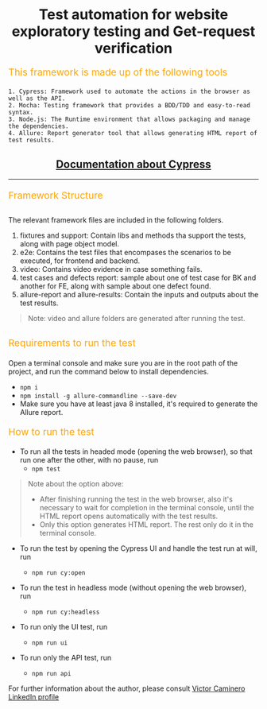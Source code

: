<h1 align="center">
  Test automation for website exploratory testing and Get-request verification
</h1>

<p align="left" style="font-size: 1.2rem; color: orange;">
  This framework is made up of the following tools
</p>

```
1. Cypress: Framework used to automate the actions in the browser as well as the API.
2. Mocha: Testing framework that provides a BDD/TDD and easy-to-read syntax. 
3. Node.js: The Runtime environment that allows packaging and manage the dependencies.
4. Allure: Report generator tool that allows generating HTML report of test results.
```

<div align="center">
  <h2><a href="https://docs.cypress.io/guides/getting-started/installing-cypress">
  Documentation about Cypress</a></h2> 
</div>
<hr />

<p align="left" style="font-size: 1.2rem; color: orange;"> Framework Structure </p>

##
The relevant framework files are included in the following folders.

1. fixtures and support: Contain libs and methods tha support the tests, along with page object model.
2. e2e: Contains the test files that encompases the scenarios to be executed, for frontend and backend.
3. video: Contains video evidence in case something fails.
4. test cases and defects report: sample about one of test case for BK and another for FE, along with sample about one defect found.
5. allure-report and allure-results: Contain the inputs and outputs about the test results.
> Note: video and allure folders are  generated after running the test.
##

<p align="left" style="font-size: 1.2rem; color: orange;"> Requirements to run the test </p>

Open a terminal console and make sure you are in the root path of the project, and run the command below to install dependencies.
   - `npm i`
   - `npm install -g allure-commandline --save-dev`
   - Make sure you have at least java 8 installed, it's required to generate the Allure report.
   

<p align="left" style="font-size: 1.2rem; color: orange;"> How to run the test </p>

- To run all the tests in headed mode (opening the web browser), so that run one after the other, with no pause, run
   - `npm test`
   
> Note about the option above: 
>   - After finishing running the test in the web browser, also it's necessary to wait for completion in the terminal console, until the HTML report opens automatically with the test results.
>   - Only this option generates HTML report. The rest only do it in the terminal console.

- To run the test by opening the Cypress UI and handle the test run at will, run
   - `npm run cy:open`

- To run the test in headless mode (without opening the web browser), run
   - `npm run cy:headless`

- To run only the UI test, run
   - `npm run ui`   

- To run only the API test, run
   - `npm run api`   

For further information about the author, please consult
[Victor Caminero LinkedIn profile](https://www.linkedin.com/in/victor-caminero/)